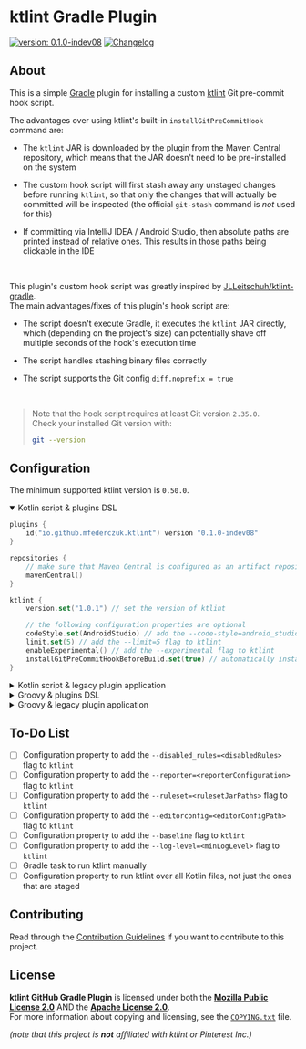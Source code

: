 <!--
  Copyright (c) 2023 Michael Federczuk
  SPDX-License-Identifier: CC-BY-SA-4.0
-->

# ktlint Gradle Plugin #

[version_shield]: https://img.shields.io/badge/version-0.1.0--indev08-informational.svg
[release_page]: https://github.com/mfederczuk/ktlint-gradle-plugin/releases/tag/v0.1.0-indev08 "Release v0.1.0-indev08"
[![version: 0.1.0-indev08][version_shield]][release_page]
[![Changelog](https://img.shields.io/badge/-Changelog-informational.svg)](CHANGELOG.md "Changelog")

## About ##

This is a simple [Gradle] plugin for installing a custom [ktlint] Git pre-commit hook script.

The advantages over using ktlint's built-in `installGitPreCommitHook` command are:

* The `ktlint` JAR is downloaded by the plugin from the Maven Central repository, which means that the JAR doesn't need
  to be pre-installed on the system

* The custom hook script will first stash away any unstaged changes before running `ktlint`, so that only the changes
  that will actually be committed will be inspected (the official `git-stash` command is *not* used for this)

* If committing via IntelliJ IDEA / Android Studio, then absolute paths are printed instead of relative ones.
  This results in those paths being clickable in the IDE

&#8203;

This plugin's custom hook script was greatly inspired by [JLLeitschuh/ktlint-gradle].  
The main advantages/fixes of this plugin's hook script are:

* The script doesn't execute Gradle, it executes the `ktlint` JAR directly, which (depending on the project's size) can
  potentially shave off multiple seconds of the hook's execution time

* The script handles stashing binary files correctly

* The script supports the Git config `diff.noprefix = true`

&#8203;

> Note that the hook script requires at least Git version `2.35.0`.  
> Check your installed Git version with:
>
> ```sh
> git --version
> ```

[Gradle]: <https://gradle.org> "Gradle Build Tool"
[ktlint]: <https://github.com/pinterest/ktlint> "pinterest/ktlint: An anti-bikeshedding Kotlin linter with built-in formatter"
[JLLeitschuh/ktlint-gradle]: <https://github.com/JLLeitschuh/ktlint-gradle> "JLLeitschuh/ktlint-gradle: A ktlint gradle plugin"

## Configuration ##

The minimum supported ktlint version is `0.50.0`.

<!-- markdownlint-disable no-inline-html -->

<details open>
<summary>Kotlin script & plugins DSL</summary>

```kotlin
plugins {
	id("io.github.mfederczuk.ktlint") version "0.1.0-indev08"
}

repositories {
	// make sure that Maven Central is configured as an artifact repository
	mavenCentral()
}

ktlint {
	version.set("1.0.1") // set the version of ktlint

	// the following configuration properties are optional
	codeStyle.set(AndroidStudio) // add the --code-style=android_studio flag to ktlint
	limit.set(5) // add the --limit=5 flag to ktlint
	enableExperimental() // add the --experimental flag to ktlint
	installGitPreCommitHookBeforeBuild.set(true) // automatically installs the hook every time before a build is started
}
```

</details>

<details>
<summary>Kotlin script & legacy plugin application</summary>

```kotlin
buildscript {
	repositories {
		maven("https://plugins.gradle.org/m2/")
	}
	dependencies {
		classpath("io.github.mfederczuk:ktlint-gradle-plugin:0.1.0-indev08")
	}
}

apply(plugin = "io.github.mfederczuk.ktlint")

repositories {
	// make sure that Maven Central is configured as an artifact repository
	mavenCentral()
}

ktlint {
	version.set("1.0.1") // set the version of ktlint

	// the following configuration properties are optional
	codeStyle.set(AndroidStudio) // add the --code-style=android_studio flag to ktlint
	limit.set(5) // add the --limit=5 flag to ktlint
	enableExperimental() // add the --experimental flag to ktlint
	installGitPreCommitHookBeforeBuild.set(true) // automatically installs the hook every time before a build is started
}
```

</details>

<details>
<summary>Groovy & plugins DSL</summary>

```groovy
plugins {
	id 'io.github.mfederczuk.ktlint' version '0.1.0-indev08'
}

repositories {
	// make sure that Maven Central is configured as an artifact repository
	mavenCentral()
}

ktlint {
	version = '1.0.1' // set the version of ktlint

	// the following configuration properties are optional
	codeStyle = 'android_studio' // add the --code-style=android_studio flag to ktlint
	limit = 5 // add the --limit=5 flag to ktlint
	enableExperimental() // add the --experimental flag to ktlint
	installGitPreCommitHookBeforeBuild = true // automatically installs the hook every time before a build is started
}
```

</details>

<details>
<summary>Groovy & legacy plugin application</summary>

```groovy
buildscript {
	repositories {
		maven { url 'https://plugins.gradle.org/m2/' }
	}
	dependencies {
		classpath 'io.github.mfederczuk:ktlint-gradle-plugin:0.1.0-indev08'
	}
}

apply plugin: 'io.github.mfederczuk.ktlint'

repositories {
	// make sure that Maven Central is configured as an artifact repository
	mavenCentral()
}

ktlint {
	version = '1.0.1' // set the version of ktlint

	// the following configuration properties are optional
	codeStyle = 'android_studio' // add the --code-style=android_studio flag to ktlint
	limit = 5 // add the --limit=5 flag to ktlint
	enableExperimental() // add the --experimental flag to ktlint
	installGitPreCommitHookBeforeBuild = true // automatically installs the hook every time before a build is started
}
```

</details>

<!-- markdownlint-enable no-inline-html -->

## To-Do List ##

* [ ] Configuration property to add the `--disabled_rules=<disabledRules>` flag to `ktlint`
* [ ] Configuration property to add the `--reporter=<reporterConfiguration>` flag to `ktlint`
* [ ] Configuration property to add the `--ruleset=<rulesetJarPaths>` flag to `ktlint`
* [ ] Configuration property to add the `--editorconfig=<editorConfigPath>` flag to `ktlint`
* [ ] Configuration property to add the `--baseline` flag to `ktlint`
* [ ] Configuration property to add the `--log-level=<minLogLevel>` flag to `ktlint`
* [ ] Gradle task to run ktlint manually
* [ ] Configuration property to run ktlint over all Kotlin files, not just the ones that are staged

## Contributing ##

Read through the [Contribution Guidelines](CONTRIBUTING.md) if you want to contribute to this project.

## License ##

**ktlint GitHub Gradle Plugin** is licensed under both the [**Mozilla Public License 2.0**](LICENSES/MPL-2.0.txt) AND
the [**Apache License 2.0**](LICENSES/Apache-2.0.txt).  
For more information about copying and licensing, see the [`COPYING.txt`](COPYING.txt) file.

_(note that this project is **not** affiliated with ktlint or Pinterest Inc.)_

